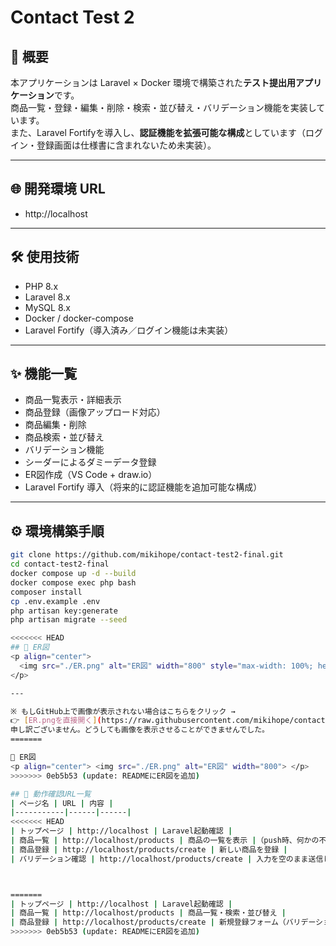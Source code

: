 # Contact Test 2

## 📖 概要
本アプリケーションは Laravel × Docker 環境で構築された**テスト提出用アプリケーション**です。  
商品一覧・登録・編集・削除・検索・並び替え・バリデーション機能を実装しています。  
また、Laravel Fortifyを導入し、**認証機能を拡張可能な構成**としています（ログイン・登録画面は仕様書に含まれないため未実装）。

---

## 🌐 開発環境 URL
- http://localhost

---

## 🛠 使用技術
- PHP 8.x  
- Laravel 8.x  
- MySQL 8.x  
- Docker / docker-compose  
- Laravel Fortify（導入済み／ログイン機能は未実装）

---

## ✨ 機能一覧
- 商品一覧表示・詳細表示  
- 商品登録（画像アップロード対応）  
- 商品編集・削除  
- 商品検索・並び替え  
- バリデーション機能  
- シーダーによるダミーデータ登録  
- ER図作成（VS Code + draw.io）  
- Laravel Fortify 導入（将来的に認証機能を追加可能な構成）

---

## ⚙️ 環境構築手順
```bash
git clone https://github.com/mikihope/contact-test2-final.git
cd contact-test2-final
docker compose up -d --build
docker compose exec php bash
composer install
cp .env.example .env
php artisan key:generate
php artisan migrate --seed

<<<<<<< HEAD
## 🧩 ER図
<p align="center">
  <img src="./ER.png" alt="ER図" width="800" style="max-width: 100%; height: auto;">
</p>

---

※ もしGitHub上で画像が表示されない場合はこちらをクリック →  
👉 [ER.pngを直接開く](https://raw.githubusercontent.com/mikihope/contact-test2/main/ER.png)
申し訳ございません。どうしても画像を表示させることができませんでした。
=======

🧩 ER図
<p align="center"> <img src="./ER.png" alt="ER図" width="800"> </p>
>>>>>>> 0eb5b53 (update: READMEにER図を追加)

## 📍 動作確認URL一覧
| ページ名 | URL | 内容 |
|-----------|------|------|
<<<<<<< HEAD
| トップページ | http://localhost | Laravel起動確認 |　
| 商品一覧 | http://localhost/products | 商品の一覧を表示 |（push時、何かの不具合で、画像と金額が消えてしまいました。）
| 商品登録 | http://localhost/products/create | 新しい商品を登録 |
| バリデーション確認 | http://localhost/products/create | 入力を空のまま送信して確認 |



=======
| トップページ | http://localhost | Laravel起動確認 |
| 商品一覧 | http://localhost/products | 商品一覧・検索・並び替え |
| 商品登録 | http://localhost/products/create | 新規登録フォーム（バリデーション確認） |
>>>>>>> 0eb5b53 (update: READMEにER図を追加)


